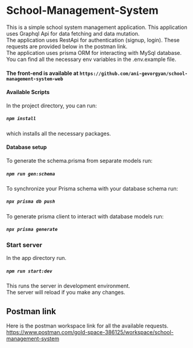 # School-Management-System

This is a simple school system management application. This application uses Graphql Api for data fetching and data mutation. <br />
The application uses RestApi for authentication (signup, login). These requests are provided below in the postman link. <br />
The application uses prisma ORM for interacting with MySql database.<br />
You can find all the necessary env variables in the .env.example file.<br />

#### The front-end is available at `https://github.com/ani-gevorgyan/school-management-system-web`

#### Available Scripts

In the project directory, you can run:

##### `npm install` 

which installs all the necessary packages.

#### Database setup

To generate the schema.prisma from separate models run:<br />

##### `npm run gen:schema `

To synchronize your Prisma schema with your database schema run: <br />

##### `npx prisma db push`

To generate prisma client to interact with database models run: <br />

##### `npx prisma generate  `

### Start server
In the app directory run.<br />
##### `npm run start:dev`

This runs the server in development environment. <br />
The server will reload if you make any changes. <br />


## Postman link

Here is the postman workspace link for all the available requests. <br />
https://www.postman.com/gold-space-386125/workspace/school-management-system

